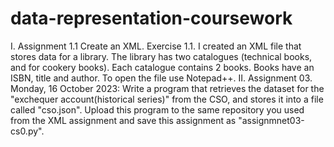 # data-representation-coursework
I. Assignment 1.1 Create an XML. Exercise 1.1. I created an XML file that stores data for a library. The library has two catalogues (technical books, and for cookery books).
Each catalogue contains 2 books. Books have an ISBN, title and author. To open the file use Notepad++.
II. Assignment 03. Monday, 16 October 2023: Write a program that retrieves the dataset for the "exchequer account(historical series)" from the CSO, and stores it into a file called "cso.json". Upload this program to the same repository you used from the XML assignment and save this assignment as "assignmnet03-cs0.py".





